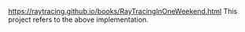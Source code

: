 https://raytracing.github.io/books/RayTracingInOneWeekend.html
This project refers to the above implementation.